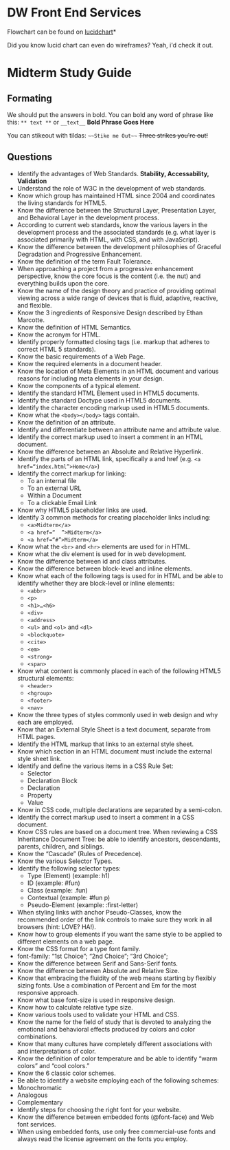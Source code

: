 DW Front End Services
==========

Flowchart can be found on [lucidchart](https://www.lucidchart.com)*

Did you know lucid chart can even do wireframes? Yeah, i'd check it out. 

Midterm Study Guide
========

Formating
------

We should put the answers in bold. You can bold any word of phrase like this: `** text **` or `__text__`
**Bold Phrase Goes Here**

You can stikeout with tildas: `~~Stike me Out~~`
~~Three strikes you're out!~~

Questions
------

* Identify the advantages of Web Standards. **Stability, Accessability, Validation**
* Understand the role of W3C in the development of web standards.
* Know which group has maintained HTML since 2004 and coordinates the living standards for HTML5.
* Know the difference between the Structural Layer, Presentation Layer, and Behavioral Layer in the development process.
* According to current web standards, know the various layers in the development process and the associated standards (e.g. what layer is associated primarily with HTML, with CSS, and with JavaScript). 
* Know the difference between the development philosophies of Graceful Degradation and Progressive Enhancement.
* Know the definition of the term Fault Tolerance.
* When approaching a project from a progressive enhancement perspective, know the core focus is the content (i.e. the nut) and everything builds upon the core.
* Know the name of the design theory and practice of providing optimal viewing across a wide range of devices that is fluid, adaptive, reactive, and flexible.
* Know the 3 ingredients of Responsive Design described by Ethan Marcotte.
* Know the definition of HTML Semantics. 
* Know the acronym for HTML.
* Identify properly formatted closing tags (i.e. markup that adheres to correct HTML 5 standards).
* Know the basic requirements of a Web Page.
* Know the required elements in a document header.
* Know the location of Meta Elements in an HTML document and various reasons for including meta elements in your design.
* Know the components of a typical element.
* Identify the standard HTML Element used in HTML5 documents.
* Identify the standard Doctype used in HTML5 documents.
* Identify the character encoding markup used in HTML5 documents.
* Know what the `<body></body>` tags contain.
* Know the definition of an attribute.
* Identify and differentiate between an attribute name and attribute value.
* Identify the correct markup used to insert a comment in an HTML document.
* Know the difference between an Absolute and Relative Hyperlink.
* Identify the parts of an HTML link, specifically a and href (e.g. `<a href=“index.html”>Home</a>`)
* Identify the correct markup for linking:
  + To an internal file
  + To an external URL
  + Within a Document
  + To a clickable Email Link
* Know why HTML5 placeholder links are used.
* Identify 3 common methods for creating placeholder links including:
  + `<a>Midterm</a>`
  + `<a href=“  ”>Midterm</a>`
  + `<a href=“#”>Midterm</a>`
* Know what the `<br>` and `<hr>` elements are used for in HTML.
* Know what the div element is used for in web development.
* Know the difference between id and class attributes.
* Know the difference between block-level and inline elements.
* Know what each of the following tags is used for in HTML and be able to identify whether they are block-level or inline elements:
  + `<abbr>`
  + `<p>`
  + `<h1>…<h6>`
  + `<div>`
  + `<address>`
  + `<ul>` and `<ol>` and `<dl>`
  + `<blockquote>`
  + `<cite>`
  + `<em>`
  + `<strong>`
  + `<span>`
* Know what content is commonly placed in each of the following HTML5 structural elements:
  + `<header>`
  + `<hgroup>`
  + `<footer>`
  + `<nav>`
* Know the three types of styles commonly used in web design and why each are employed.
* Know that an External Style Sheet is a text document, separate from HTML pages.
* Identify the HTML markup that links to an external style sheet.
* Know which section in an HTML document must include the external style sheet link.
* Identify and define the various items in a CSS Rule Set:
  + Selector
  + Declaration Block
  + Declaration
  + Property
  + Value
* Know in CSS code, multiple declarations are separated by a semi-colon.
* Identify the correct markup used to insert a comment in a CSS document.
* Know CSS rules are based on a document tree.  When reviewing a CSS Inheritance Document Tree:  be able to identify ancestors, descendants, parents, children, and siblings.
* Know the “Cascade” (Rules of Precedence).
* Know the various Selector Types.
* Identify the following selector types:
  + Type (Element)	(example:  h1)
  + ID	(example:  #fun)
  + Class	(example:  .fun)
  + Contextual	(example:  #fun p)
  + Pseudo-Element	(example:  :first-letter)
* When styling links with anchor Pseudo-Classes, know the recommended order of the link controls to make sure they work in all browsers (hint:  LOVE? HA!).
* Know how to group elements if you want the same style to be applied to different elements on a web page.
* Know the CSS format for a type font family.
* font-family: “1st Choice”; “2nd Choice”; “3rd Choice”;
* Know the difference between Serif and Sans-Serif fonts.
* Know the difference between Absolute and Relative Size.
* Know that embracing the fluidity of the web means starting by flexibly sizing fonts. Use a combination of Percent and Em for the most responsive approach.  
* Know what base font-size is used in responsive design.
* Know how to calculate relative type size.
* Know various tools used to validate your HTML and CSS.
* Know the name for the field of study that is devoted to analyzing the emotional and behavioral effects produced by colors and color combinations.
* Know that many cultures have completely different associations with and interpretations of color.
* Know the definition of color temperature and be able to identify “warm colors” and “cool colors.”
* Know the 6 classic color schemes.
* Be able to identify a website employing each of the following schemes:
* Monochromatic
* Analogous
* Complementary
* Identify steps for choosing the right font for your website.
* Know the difference between embedded fonts (@font-face) and Web font services.
* When using embedded fonts, use only free commercial-use fonts and always read the license agreement on the fonts you employ.

